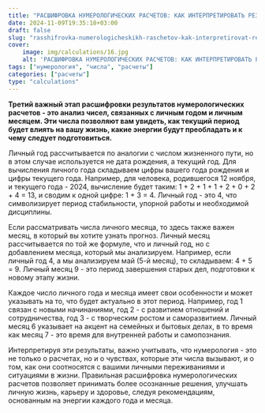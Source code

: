 ```yaml
---
title: "РАСШИФРОВКА НУМЕРОЛОГИЧЕСКИХ РАСЧЕТОВ: КАК ИНТЕРПРЕТИРОВАТЬ РЕЗУЛЬТАТЫ, ЧАСТЬ 3"
date: 2024-11-09T19:35:18+03:00
draft: false
slug: "rasshifrovka-numerologicheskikh-raschetov-kak-interpretirovat-rezultaty-chast-3"
cover:
    image: img/calculations/16.jpg
    alt: 'РАСШИФРОВКА НУМЕРОЛОГИЧЕСКИХ РАСЧЕТОВ: КАК ИНТЕРПРЕТИРОВАТЬ РЕЗУЛЬТАТЫ, ЧАСТЬ 3'
tags: ["нумерология", "числа", "расчеты"]
categories: ["расчеты"]
type: "calculations"
---
```


**Третий важный этап расшифровки результатов нумерологических расчетов - это анализ чисел, связанных с личным годом и личным месяцем. Эти числа позволяют вам увидеть, как текущий период будет влиять на вашу жизнь, какие энергии будут преобладать и к чему следует подготовиться.**

Личный год рассчитывается по аналогии с числом жизненного пути, но в этом случае используется не дата рождения, а текущий год. Для вычисления личного года складываем цифры вашего года рождения и цифры текущего года. Например, для человека, родившегося 12 ноября, и текущего года - 2024, вычисление будет таким: 1 + 2 + 1 + 1 + 2 + 0 + 2 + 4 = 13, и сводим к одной цифре: 1 + 3 = 4. Личный год - это 4, что символизирует период стабильности, упорной работы и необходимой дисциплины.

Если рассматривать числа личного месяца, то здесь также важен месяц, в который вы хотите узнать прогноз. Личный месяц рассчитывается по той же формуле, что и личный год, но с добавлением месяца, который мы анализируем. Например, если личный год 4, а мы анализируем май (5-й месяц), то складываем: 4 + 5 = 9. Личный месяц 9 - это период завершения старых дел, подготовки к новому этапу жизни.

Каждое число личного года и месяца имеет свои особенности и может указывать на то, что будет актуально в этот период. Например, год 1 связан с новыми начинаниями, год 2 - с развитием отношений и сотрудничества, год 3 - с творческим ростом и саморазвитием. Личный месяц 6 указывает на акцент на семейных и бытовых делах, в то время как месяц 7 - это время для внутренней работы и самопознания.

Интерпретируя эти результаты, важно учитывать, что нумерология - это не только о расчетах, но и о чувствах, которые эти числа вызывают, и о том, как они соотносятся с вашими личными переживаниями и ситуациями в жизни. Правильная расшифровка нумерологических расчетов позволяет принимать более осознанные решения, улучшать личную жизнь, карьеру и здоровье, следуя рекомендациям, основанным на энергии каждого года и месяца.
